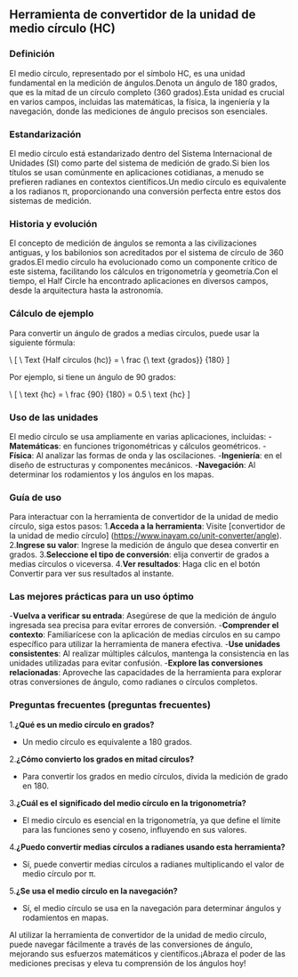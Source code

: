 ## Herramienta de convertidor de la unidad de medio círculo (HC)

### Definición
El medio círculo, representado por el símbolo HC, es una unidad fundamental en la medición de ángulos.Denota un ángulo de 180 grados, que es la mitad de un círculo completo (360 grados).Esta unidad es crucial en varios campos, incluidas las matemáticas, la física, la ingeniería y la navegación, donde las mediciones de ángulo precisos son esenciales.

### Estandarización
El medio círculo está estandarizado dentro del Sistema Internacional de Unidades (SI) como parte del sistema de medición de grado.Si bien los títulos se usan comúnmente en aplicaciones cotidianas, a menudo se prefieren radianes en contextos científicos.Un medio círculo es equivalente a los radianos π, proporcionando una conversión perfecta entre estos dos sistemas de medición.

### Historia y evolución
El concepto de medición de ángulos se remonta a las civilizaciones antiguas, y los babilonios son acreditados por el sistema de círculo de 360 ​​grados.El medio círculo ha evolucionado como un componente crítico de este sistema, facilitando los cálculos en trigonometría y geometría.Con el tiempo, el Half Circle ha encontrado aplicaciones en diversos campos, desde la arquitectura hasta la astronomía.

### Cálculo de ejemplo
Para convertir un ángulo de grados a medias círculos, puede usar la siguiente fórmula:

\ [
\ Text {Half círculos (hc)} = \ frac {\ text {grados}} {180}
\]

Por ejemplo, si tiene un ángulo de 90 grados:

\ [
\ text {hc} = \ frac {90} {180} = 0.5 \ text {hc}
\]

### Uso de las unidades
El medio círculo se usa ampliamente en varias aplicaciones, incluidas:
-**Matemáticas**: en funciones trigonométricas y cálculos geométricos.
-**Física**: Al analizar las formas de onda y las oscilaciones.
-**Ingeniería**: en el diseño de estructuras y componentes mecánicos.
-**Navegación**: Al determinar los rodamientos y los ángulos en los mapas.

### Guía de uso
Para interactuar con la herramienta de convertidor de la unidad de medio círculo, siga estos pasos:
1.**Acceda a la herramienta**: Visite [convertidor de la unidad de medio círculo] (https://www.inayam.co/unit-converter/angle).
2.**Ingrese su valor**: Ingrese la medición de ángulo que desea convertir en grados.
3.**Seleccione el tipo de conversión**: elija convertir de grados a medias círculos o viceversa.
4.**Ver resultados**: Haga clic en el botón Convertir para ver sus resultados al instante.

### Las mejores prácticas para un uso óptimo
-**Vuelva a verificar su entrada**: Asegúrese de que la medición de ángulo ingresada sea precisa para evitar errores de conversión.
-**Comprender el contexto**: Familiarícese con la aplicación de medias círculos en su campo específico para utilizar la herramienta de manera efectiva.
-**Use unidades consistentes**: Al realizar múltiples cálculos, mantenga la consistencia en las unidades utilizadas para evitar confusión.
-**Explore las conversiones relacionadas**: Aproveche las capacidades de la herramienta para explorar otras conversiones de ángulo, como radianes o círculos completos.

### Preguntas frecuentes (preguntas frecuentes)

1.**¿Qué es un medio círculo en grados?**
- Un medio círculo es equivalente a 180 grados.

2.**¿Cómo convierto los grados en mitad círculos?**
- Para convertir los grados en medio círculos, divida la medición de grado en 180.

3.**¿Cuál es el significado del medio círculo en la trigonometría?**
- El medio círculo es esencial en la trigonometría, ya que define el límite para las funciones seno y coseno, influyendo en sus valores.

4.**¿Puedo convertir medias círculos a radianes usando esta herramienta?**
- Sí, puede convertir medias círculos a radianes multiplicando el valor de medio círculo por π.

5.**¿Se usa el medio círculo en la navegación?**
- Sí, el medio círculo se usa en la navegación para determinar ángulos y rodamientos en mapas.

Al utilizar la herramienta de convertidor de la unidad de medio círculo, puede navegar fácilmente a través de las conversiones de ángulo, mejorando sus esfuerzos matemáticos y científicos.¡Abraza el poder de las mediciones precisas y eleva tu comprensión de los ángulos hoy!
